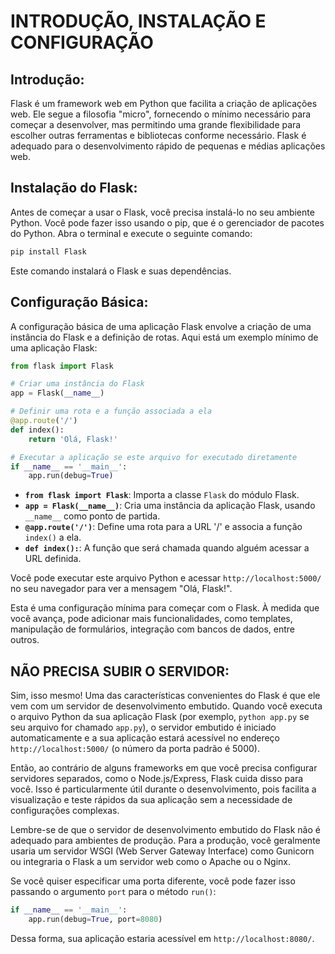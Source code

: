 # INTRODUÇÃO, INSTALAÇÃO E CONFIGURAÇÃO
## Introdução:
Flask é um framework web em Python que facilita a criação de aplicações web. Ele segue a filosofia "micro", fornecendo o mínimo necessário para começar a desenvolver, mas permitindo uma grande flexibilidade para escolher outras ferramentas e bibliotecas conforme necessário. Flask é adequado para o desenvolvimento rápido de pequenas e médias aplicações web.

## Instalação do Flask:
Antes de começar a usar o Flask, você precisa instalá-lo no seu ambiente Python. Você pode fazer isso usando o pip, que é o gerenciador de pacotes do Python. Abra o terminal e execute o seguinte comando:

```bash
pip install Flask
```

Este comando instalará o Flask e suas dependências.

## Configuração Básica:
A configuração básica de uma aplicação Flask envolve a criação de uma instância do Flask e a definição de rotas. Aqui está um exemplo mínimo de uma aplicação Flask:

```python
from flask import Flask

# Criar uma instância do Flask
app = Flask(__name__)

# Definir uma rota e a função associada a ela
@app.route('/')
def index():
    return 'Olá, Flask!'

# Executar a aplicação se este arquivo for executado diretamente
if __name__ == '__main__':
    app.run(debug=True)
```

- **`from flask import Flask`**: Importa a classe `Flask` do módulo Flask.
- **`app = Flask(__name__)`**: Cria uma instância da aplicação Flask, usando `__name__` como ponto de partida.
- **`@app.route('/')`**: Define uma rota para a URL '/' e associa a função `index()` a ela.
- **`def index():`**: A função que será chamada quando alguém acessar a URL definida.

Você pode executar este arquivo Python e acessar `http://localhost:5000/` no seu navegador para ver a mensagem "Olá, Flask!".

Esta é uma configuração mínima para começar com o Flask. À medida que você avança, pode adicionar mais funcionalidades, como templates, manipulação de formulários, integração com bancos de dados, entre outros.

## NÃO PRECISA SUBIR O SERVIDOR:
Sim, isso mesmo! Uma das características convenientes do Flask é que ele vem com um servidor de desenvolvimento embutido. Quando você executa o arquivo Python da sua aplicação Flask (por exemplo, `python app.py` se seu arquivo for chamado `app.py`), o servidor embutido é iniciado automaticamente e a sua aplicação estará acessível no endereço `http://localhost:5000/` (o número da porta padrão é 5000).

Então, ao contrário de alguns frameworks em que você precisa configurar servidores separados, como o Node.js/Express, Flask cuida disso para você. Isso é particularmente útil durante o desenvolvimento, pois facilita a visualização e teste rápidos da sua aplicação sem a necessidade de configurações complexas.

Lembre-se de que o servidor de desenvolvimento embutido do Flask não é adequado para ambientes de produção. Para a produção, você geralmente usaria um servidor WSGI (Web Server Gateway Interface) como Gunicorn ou integraria o Flask a um servidor web como o Apache ou o Nginx.

Se você quiser especificar uma porta diferente, você pode fazer isso passando o argumento `port` para o método `run()`:

```python
if __name__ == '__main__':
    app.run(debug=True, port=8080)
```

Dessa forma, sua aplicação estaria acessível em `http://localhost:8080/`.